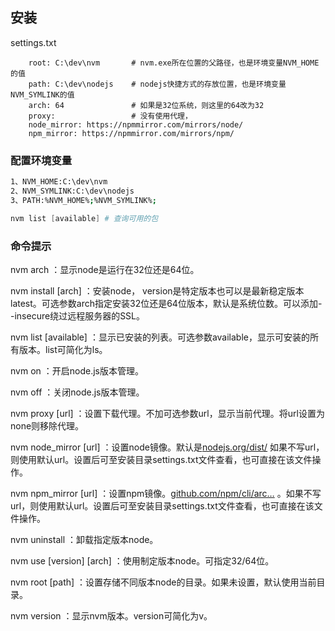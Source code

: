 ## 安装

settings.txt

```shell
	root: C:\dev\nvm       # nvm.exe所在位置的父路径，也是环境变量NVM_HOME的值
    path: C:\dev\nodejs    # nodejs快捷方式的存放位置，也是环境变量NVM_SYMLINK的值
    arch: 64               # 如果是32位系统，则这里的64改为32
    proxy:                 # 没有使用代理，
	node_mirror: https://npmmirror.com/mirrors/node/
	npm_mirror: https://npmmirror.com/mirrors/npm/
```

### 配置环境变量

```sh
1、NVM_HOME:C:\dev\nvm
2、NVM_SYMLINK:C:\dev\nodejs
3、PATH:%NVM_HOME%;%NVM_SYMLINK%;
```



```powershell
nvm list [available] # 查询可用的包
```

### 命令提示

nvm arch ：显示node是运行在32位还是64位。

nvm install  [arch] ：安装node， version是特定版本也可以是最新稳定版本latest。可选参数arch指定安装32位还是64位版本，默认是系统位数。可以添加--insecure绕过远程服务器的SSL。

nvm list [available] ：显示已安装的列表。可选参数available，显示可安装的所有版本。list可简化为ls。

nvm on ：开启node.js版本管理。

nvm off ：关闭node.js版本管理。

nvm proxy [url] ：设置下载代理。不加可选参数url，显示当前代理。将url设置为none则移除代理。

nvm node_mirror [url] ：设置node镜像。默认是[nodejs.org/dist/](https://link.juejin.cn?target=https%3A%2F%2Fnodejs.org%2Fdist%2F) 如果不写url，则使用默认url。设置后可至安装目录settings.txt文件查看，也可直接在该文件操作。

nvm npm_mirror [url] ：设置npm镜像。[github.com/npm/cli/arc…](https://link.juejin.cn?target=https%3A%2F%2Fgithub.com%2Fnpm%2Fcli%2Farchive%2F) 。如果不写url，则使用默认url。设置后可至安装目录settings.txt文件查看，也可直接在该文件操作。

nvm uninstall  ：卸载指定版本node。

nvm use [version] [arch] ：使用制定版本node。可指定32/64位。

nvm root [path] ：设置存储不同版本node的目录。如果未设置，默认使用当前目录。

nvm version ：显示nvm版本。version可简化为v。



